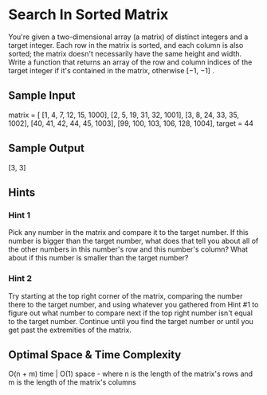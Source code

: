 # Search In Sorted Matrix

You're given a two-dimensional array (a matrix) of distinct integers and a target integer. Each row in the matrix is sorted, and each column is also sorted; the matrix doesn't
necessarily have the same height and width.
Write a function that returns an array of the row and column indices of the target integer if it's contained in the matrix, otherwise [−1, −1] .
## Sample Input
matrix = [
[1, 4, 7, 12, 15, 1000],
[2, 5, 19, 31, 32, 1001],
[3, 8, 24, 33, 35, 1002],
[40, 41, 42, 44, 45, 1003],
[99, 100, 103, 106, 128, 1004],
target = 44
## Sample Output
[3, 3]
## Hints
### Hint 1
Pick any number in the matrix and compare it to the target number. If this number is bigger than the target number, what does that tell you about all of the other numbers in this number's row and this number's column? What about if this number is smaller than the target number?
### Hint 2
Try starting at the top right corner of the matrix, comparing the number there to the target number, and using whatever you gathered from Hint #1 to figure out what number to compare next if the top right number isn't equal to the target number. Continue until you find the target number or until you get past the extremities of the matrix.


## Optimal Space & Time Complexity
O(n + m) time | O(1) space - where n is the length of the matrix's rows and m is the length of the matrix's columns

